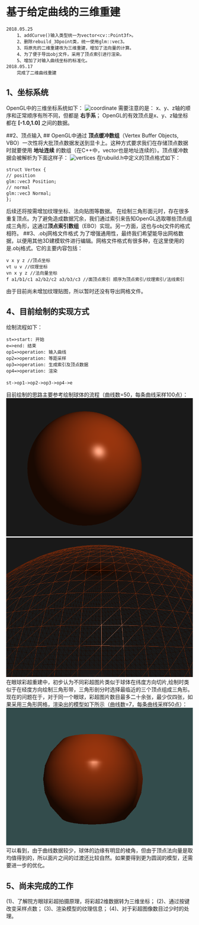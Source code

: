 # 基于给定曲线的三维重建
    2018.05.25
        1、addCurve()输入类型统一为vector<cv::Point3f>。
        2、删除rebuild_3Dpoint类，统一使用glm::vec3。
        3、将原先的二维重建改为三维重建，增加了法向量的计算。
        4、为了便于导出obj文件，采用了顶点索引进行渲染。
        5、增加了对输入曲线坐标的标准化。
    2018.05.17
        完成了二维曲线重建
## 1、坐标系统 ##
OpenGL中的三维坐标系统如下：
![coordinate](https://learnopengl-cn.github.io/img/01/08/coordinate_systems_right_handed.png)
需要注意的是：
x、y、z轴的顺序和正常顺序有所不同，但都是 **右手系**；
OpenGL的有效顶点是x、y、z轴坐标都在 __[-1.0,1.0]__ 之间的数据。

##2、顶点输入 ##
OpenGL中通过 **顶点缓冲数组**（Vertex Buffer Objects, VBO）一次性将大批顶点数据发送到显卡上。这种方式要求我们在存储顶点数据时就要使用 **地址连续** 的数组（在C++中，vector也是地址连续的）。顶点缓冲数据会被解析为下面这样子：
![vertices](https://learnopengl-cn.github.io/img/01/04/vertex_attribute_pointer.png)
在rubuild.h中定义的顶点格式如下：

    struct Vertex {
	// position
	glm::vec3 Position;
	// normal
	glm::vec3 Normal;
    };

后续还将按需增加纹理坐标、法向贴图等数据。
在绘制三角形面元时，存在很多重复顶点。为了避免造成数据冗余，我们通过索引来告知OpenGL选取哪些顶点组成三角形，这通过**顶点索引数组**（EBO）实现。另一方面，这也与obj文件的格式相符。
##3、.obj网格文件格式
为了增强通用性，最终我们希望能导出网格数据，以便用其他3D建模软件进行编辑。网格文件格式有很多种，在这里使用的是.obj格式。它的主要内容包括：

    v x y z //顶点坐标
    vt u v //纹理坐标
    vn x y z //法向量坐标
    f a1/b1/c1 a2/b2/c2 a3/b3/c3 //面顶点索引 顺序为顶点索引/纹理索引/法线索引

由于目前尚未增加纹理贴图，所以暂时还没有导出网格文件。
## 4、目前绘制的实现方式 ##
绘制流程如下：
```flow
st=>start: 开始
e=>end: 结束
op1=>operation: 输入曲线
op2=>operation: 等距采样
op3=>operation: 生成索引及顶点数据
op4=>operation: 渲染

st->op1->op2->op3->op4->e

```
目前绘制的思路主要参考绘制球体的流程（曲线数=50，每条曲线采样100点）：
![sphere](https://raw.githubusercontent.com/lsa1997/images/master/sphere.bmp)
![sphere_line](https://raw.githubusercontent.com/lsa1997/images/master/sphere_line.bmp)
在眼球彩超重建中，初步认为不同彩超图片类似于球体在纬度方向切片,绘制时类似于在经度方向绘制三角形带，三角形剖分时选择最临近的三个顶点组成三角形。
现在的问题在于，对于同一个眼球，彩超图片数目最多二十余张，最少仅四张，如果采用三角形网格，渲染出的模型如下所示（曲线数=7，每条曲线采样50点）：
![rebuild](https://raw.githubusercontent.com/lsa1997/images/master/rebuild3d.bmp)
可以看到，由于曲线数据较少，球体的边缘有明显的棱角，但由于顶点法向量是取均值得到的，所以面片之间的过渡还比较自然。如果要得到更为圆润的模型，还需要进一步的优化。
## 5、尚未完成的工作 ##
(1)、了解院方眼球彩超拍摄原理，将彩超2维数据转为三维坐标；
(2)、通过按键改变采样点数；
(3)、渲染模型的纹理信息；
(4)、对于彩超图像数目过少时的处理。